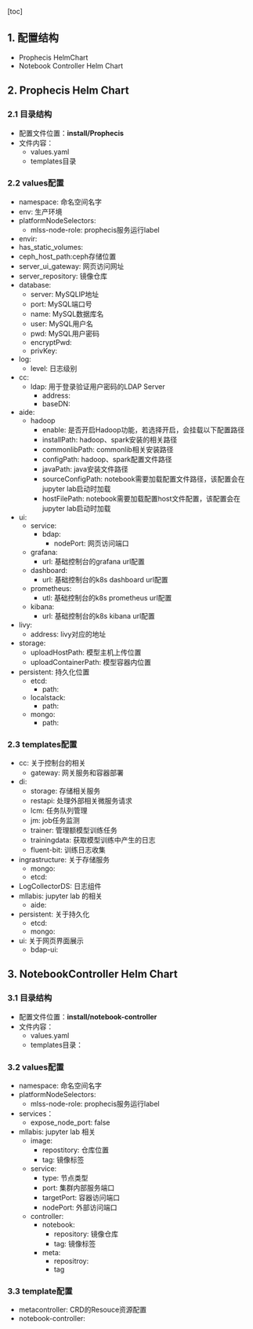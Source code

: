 [toc]

## 1. 配置结构

* Prophecis HelmChart
* Notebook Controller Helm Chart
## 2. Prophecis Helm Chart

### 2.1 目录结构

* 配置文件位置：**install/Prophecis**
* 文件内容：
    * values.yaml
    * templates目录
### 2.2 values配置

* namespace: 命名空间名字
* env: 生产环境
* platformNodeSelectors:
    * mlss-node-role: prophecis服务运行label
* envir:
* has_static_volumes:
* ceph_host_path:ceph存储位置
* server_ui_gateway: 网页访问网址
* server_repository: 镜像仓库
* database:
    * server: MySQLIP地址
    * port: MySQL端口号
    * name: MySQL数据库名
    * user: MySQL用户名
    * pwd: MySQL用户密码
    * encryptPwd:
    * privKey:
* log:
    * level: 日志级别
* cc:
    * ldap: 用于登录验证用户密码的LDAP Server
        * address:
        * baseDN:
* aide:
    * hadoop
        * enable:  是否开启Hadoop功能，若选择开启，会挂载以下配置路径
        * installPath:  hadoop、spark安装的相关路径
        * commonlibPath:  commonlib相关安装路径
        * configPath:  hadoop、spark配置文件路径
        * javaPath: java安装文件路径
        * sourceConfigPath:  notebook需要加载配置文件路径，该配置会在jupyter lab启动时加载
        * hostFilePath:  notebook需要加载配置host文件配置，该配置会在jupyter lab启动时加载
* ui:
    * service:
        * bdap:
            * nodePort: 网页访问端口
    * grafana:
        * url: 基础控制台的grafana url配置
    * dashboard:
        * url: 基础控制台的k8s dashboard url配置
    * prometheus:
        * utl: 基础控制台的k8s prometheus url配置
    * kibana:
        * url: 基础控制台的k8s kibana url配置
* livy:
    * address: livy对应的地址
* storage:
    * uploadHostPath: 模型主机上传位置
    * uploadContainerPath: 模型容器内位置
* persistent: 持久化位置
    * etcd:
        * path:
    * localstack:
        * path:
    * mongo:
        * path:

        
### 2.3 templates配置

* cc: 关于控制台的相关
    * gateway: 网关服务和容器部署
* di:
    * storage: 存储相关服务
    * restapi: 处理外部相关微服务请求
    * lcm: 任务队列管理
    * jm: job任务监测
    * trainer: 管理额模型训练任务
    * trainingdata: 获取模型训练中产生的日志
    * fluent-bit: 训练日志收集
* ingrastructure: 关于存储服务
    * mongo:
    * etcd:
* LogCollectorDS: 日志组件
* mllabis: jupyter lab 的相关
    * aide:
* persistent: 关于持久化
    * etcd:
    * mongo:
* ui: 关于网页界面展示
    * bdap-ui:

## 3. NotebookController Helm Chart

### 3.1 目录结构

* 配置文件位置：**install/notebook-controller**
* 文件内容：
    * values.yaml
    * templates目录：
### 3.2 values配置

* namespace: 命名空间名字
* platformNodeSelectors:
    * mlss-node-role: prophecis服务运行label
* services：
    * expose_node_port: false
* mllabis: jupyter lab 相关
    * image:
        * repostitory: 仓库位置
        * tag: 镜像标签
    * service:
        * type: 节点类型
        * port: 集群内部服务端口
        * targetPort: 容器访问端口
        * nodePort: 外部访问端口
    * controller:
        * notebook:
            * repository: 镜像仓库
            * tag: 镜像标签
        * meta:
            * repositroy:
            * tag
### 3.3 template配置

* metacontroller: CRD的Resouce资源配置
* notebook-controller:


